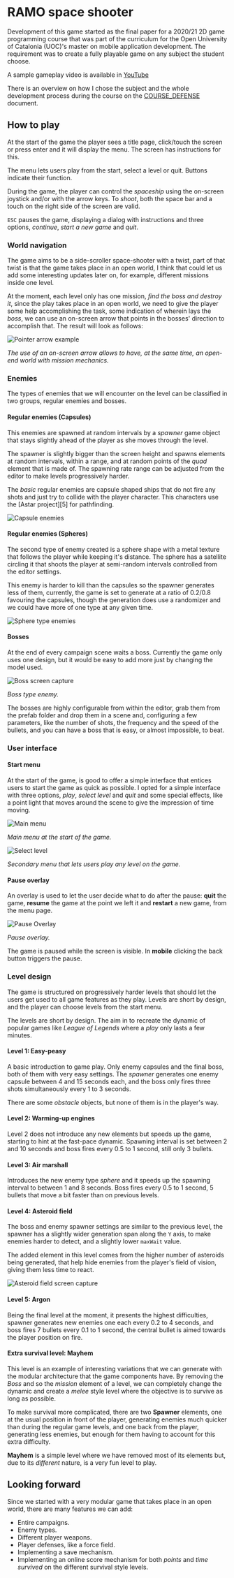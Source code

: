 # RAMO space shooter

Development of this game started as the final paper for a 2020/21 2D game programming course that was part of the curriculum for the Open University of Catalonia (UOC)'s master on mobile application development. The requirement was to create a fully playable game on any subject the student choose.

A sample gameplay video is available in [YouTube](https://youtu.be/h0VmlIKSpVM)

There is an overview on how I chose the subject and the whole development process during the course on the [COURSE_DEFENSE](COURSE_DEFENSE.md) document.

## How to play

At the start of the game the player sees a title page, click/touch the screen or press enter and it will display the menu. The screen has instructions for this.

The menu lets users play from the start, select a level or quit. Buttons indicate their function.

During the game, the player can control the _spaceship_ using the on-screen joystick and/or with the arrow keys. To _shoot_, both the space bar and a touch on the right side of the screen are valid.

`ESC` pauses the game, displaying a dialog with instructions and three options, _continue_, _start a new game_ and _quit_.

### World navigation

The game aims to be a side-scroller space-shooter with a twist, part of that twist is that the game takes place in an open world, I think that could let us add some interesting updates later on, for example, different missions inside one level.

At the moment, each level only has one mission, _find the boss and destroy it_, since the play takes place in an open world, we need to give the player some help accomplishing the task, some indication of wherein lays the _boss_, we can use an on-screen arrow that points in the bosses' direction to accomplish that. The result will look as follows:

![Pointer arrow example](res/pointer-arrow.jpg)

_The use of an on-screen arrow allows to have, at the same time, an open-end world with mission mechanics._

### Enemies

The types of enemies that we will encounter on the level can be classified in two groups, regular enemies and bosses.

#### Regular enemies (Capsules)

This enemies are spawned at random intervals by a _spawner_ game object that stays slightly ahead of the player as she moves through the level.

The spawner is slightly bigger than the screen height and spawns elements at random intervals, within a range, and at random points of the _quad_ element that is made of. The spawning rate range can be adjusted from the editor to make levels progressively harder.

The _basic_ regular enemies are capsule shaped ships that do not fire any shots and just try to collide with the player character. This characters use the [Astar project][5] for pathfinding.

![Capsule enemies](res/capsule.png)

#### Regular enemies (Spheres)

The second type of enemy created is a sphere shape with a metal texture that follows the player while keeping it's distance. The sphere has a satellite circling it that shoots the player at semi-random intervals controlled from the editor settings.

This enemy is harder to kill than the capsules so the spawner generates less of them, currently, the game is set to generate at a ratio of 0.2/0.8 favouring the capsules, though the generation does use a randomizer and we could have more of one type at any given time.

![Sphere type enemies](res/sphere-enemy.jpg)

#### Bosses

At the end of every campaign scene waits a boss. Currently the game only uses one design, but it would be easy to add more just by changing the model used.

![Boss screen capture](res/boss.jpg)

_Boss type enemy._

The bosses are highly configurable from within the editor, grab them from the prefab folder and drop them in a scene and, configuring a few parameters, like the number of shots, the frequency and the speed of the bullets, and you can have a boss that is easy, or almost impossible, to beat.

### User interface

#### Start menu

At the start of the game, is good to offer a simple interface that entices users to start the game as quick as possible. I opted for a simple interface with three options, _play_, _select level_ and _quit_ and some special effects, like a point light that moves around the scene to give the impression of time moving.

![Main menu](res/main-menu.jpg)

_Main menu at the start of the game._

![Select level](res/select-level.jpg)

_Secondary menu that lets users play any level on the game._

#### Pause overlay

An overlay is used to let the user decide what to do after the pause: **quit** the game, **resume** the game at the point we left it and **restart** a new game, from the menu page.

![Pause Overlay](./res/pause-overlay.jpg)

_Pause overlay._

The game is paused while the screen is visible. In **mobile** clicking the back button triggers the pause.

### Level design

The game is structured on progressively harder levels that should let the users get used to all game features as they play. Levels are short by design, and the player can choose levels from the start menu.

The levels are short by design. The aim in to recreate the dynamic of popular games like _League of Legends_ where a _play_ only lasts a few minutes.

#### Level 1: Easy-peasy

A basic introduction to game play. Only enemy capsules and the final boss, both of them with very easy settings. The _spawner_ generates one enemy capsule between 4 and 15 seconds each, and the boss only fires three shots simultaneously every 1 to 3 seconds.

There are some _obstacle_ objects, but none of them is in the player's way.

#### Level 2: Warming-up engines

Level 2 does not introduce any new elements but speeds up the game, starting to hint at the fast-pace dynamic. Spawning interval is set between 2 and 10 seconds and boss fires every 0.5 to 1 second, still only 3 bullets.

#### Level 3: Air marshall

Introduces the new enemy type _sphere_ and it speeds up the spawning interval to between 1 and 8 seconds. Boss fires every 0.5 to 1 second, 5 bullets that move a bit faster than on previous levels.

#### Level 4: Asteroid field

The boss and enemy spawner settings are similar to the previous level, the spawner has a slightly wider generation span along the `Y` axis, to make enemies harder to detect, and a slightly lower `maxWait` value.

The added element in this level comes from the higher number of asteroids being generated, that help hide enemies from the player's field of vision, giving them less time to react.

![Asteroid field screen capture](res/asteroid-field.jpg)

#### Level 5: Argon

Being the final level at the moment, it presents the highest difficulties, spawner generates new enemies one each every 0.2 to 4 seconds, and boss fires 7 bullets every 0.1 to 1 second, the central bullet is aimed towards the player position on fire.

#### Extra survival level: Mayhem

This level is an example of interesting variations that we can generate with the modular architecture that the game components have. By removing the _Boss_ and so the _mission_ element of a level, we can completely change the dynamic and create a _melee_ style level where the objective is to survive as long as possible.

To make survival more complicated, there are two **Spawner** elements, one at the usual position in front of the player, generating enemies much quicker than during the regular game levels, and one back from the player, generating less enemies, but enough for them having to account for this extra difficulty.

**Mayhem** is a simple level where we have removed most of its elements but, due to its _different_ nature, is a very fun level to play.

## Looking forward

Since we started with a very modular game that takes place in an open world, there are many features we can add:

- Entire campaigns.
- Enemy types.
- Different player weapons.
- Player defenses, like a force field.
- Implementing a save mechanism.
- Implementing an online score mechanism for both _points_ and _time survived_ on the different survival style levels.
